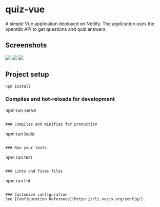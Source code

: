# quiz-vue
A simple Vue application deployed on Netlify. The application uses the opentdb API to get questions and quiz answers.

## Screenshots
<img src="https://user-images.githubusercontent.com/44239776/64195542-08c96f00-ce82-11e9-9753-dc83eca0409c.png">
<img src="https://user-images.githubusercontent.com/44239776/64195549-0bc45f80-ce82-11e9-9d7b-4aacf1e1f565.png">
<img src="https://user-images.githubusercontent.com/44239776/64195553-0ebf5000-ce82-11e9-9419-8ef528cd2ec9.png">

## Project setup
```
npm install
```

### Compiles and hot-reloads for development

npm run serve
```

### Compiles and minifies for production
```
npm run build
```

### Run your tests
```
npm run test
```

### Lints and fixes files
```
npm run lint
```

### Customize configuration
See [Configuration Reference](https://cli.vuejs.org/config/).
